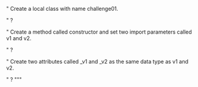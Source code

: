 " Create a local class with name challenge01.

" ?

" Create a method called constructor and set two import parameters called v1 and v2.

" ?

" Create two attributes called _v1 and _v2 as the same data type as v1 and v2.

" ?
"""
